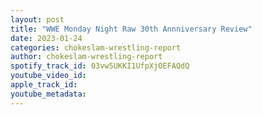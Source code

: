```yaml
---
layout: post
title: "WWE Monday Night Raw 30th Annniversary Review"
date: 2023-01-24
categories: chokeslam-wrestling-report
author: chokeslam-wrestling-report
spotify_track_id: 03vw5UKKI1UfpXjOEFAQdQ
youtube_video_id: 
apple_track_id: 
youtube_metadata: 
---
```

